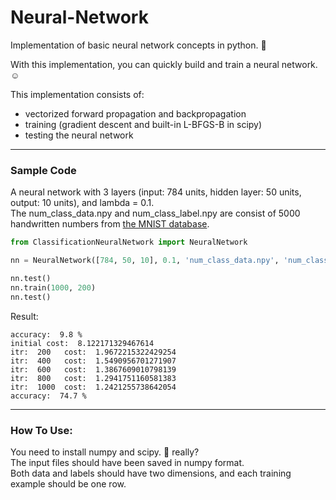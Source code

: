 # Neural-Network
Implementation of basic neural network concepts in python. :brain:  

With this implementation, you can quickly build and train a neural network. :relaxed:  

This implementation consists of:  
- vectorized forward propagation and backpropagation  
- training (gradient descent and built-in L-BFGS-B in scipy)  
- testing the neural network  

---
### Sample Code
A neural network with 3 layers (input: 784 units, hidden layer: 50 units, output: 10 units), and lambda = 0.1.  
The num_class_data.npy and num_class_label.npy are consist of 5000 handwritten numbers from [the MNIST database](http://yann.lecun.com/exdb/mnist/).  

```python
from ClassificationNeuralNetwork import NeuralNetwork

nn = NeuralNetwork([784, 50, 10], 0.1, 'num_class_data.npy', 'num_class_label.npy', [60., 20., 20.])

nn.test()
nn.train(1000, 200)
nn.test()
```

Result:
```
accuracy:  9.8 %
initial cost:  8.122171329467614
itr:  200 	cost:  1.9672215322429254
itr:  400 	cost:  1.5490956701271907
itr:  600 	cost:  1.3867609010798139
itr:  800 	cost:  1.2941751160581383
itr:  1000 	cost:  1.2421255738642054
accuracy:  74.7 %
```

---
### How To Use:
You need to install numpy and scipy. :grimacing: really?  
The input files should have been saved in numpy format.  
Both data and labels should have two dimensions, and each training example should be one row.  
